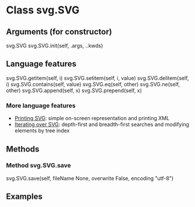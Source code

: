 # Class svg.SVG #

## Arguments (for constructor) ##

svg.SVG
svg.SVG.init(self, .args, ..kwds)

## Language features ##

svg.SVG.getitem(self, i)
svg.SVG.setitem(self, i, value)
svg.SVG.delitem(self, i)
svg.SVG.contains(self, value)
svg.SVG.eq(self, other)
svg.SVG.ne(self, other)
svg.SVG.append(self, x)
svg.SVG.prepend(self, x)

### More language features ###

  * [Printing SVG](svgSVGprint.md): simple on-screen representation and printing XML
  * [Iterating over SVG](svgSVGiteration.md): depth-first and breadth-first searches and modifying elements by tree index

## Methods ##

### Method svg.SVG.save ###

svg.SVG.save(self, fileName None, overwrite False, encoding "utf-8")

## Examples ##
